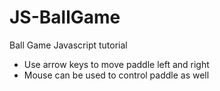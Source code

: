 # JS-BallGame
Ball Game Javascript tutorial
- Use arrow keys to move paddle left and right
- Mouse can be used to control paddle as well
